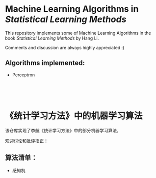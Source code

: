 # Machine Learning Algorithms in *Statistical Learning Methods*

This repository implements some of Machine Learning Algorithms in the book *Statistical Learning Methods* by Hang Li.

Comments and discussion are always highly appreciated :)

## Algorithms implemented:

- Perceptron 

<br/> <br/> <br/> 


# 《统计学习方法》中的机器学习算法

该仓库实现了李航《统计学习方法》中的部分机器学习算法，

欢迎讨论和批评指正！

## 算法清单：

- 感知机
